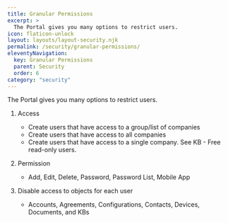 ```yaml
---
title: Granular Permissions
excerpt: >
  The Portal gives you many options to restrict users.
icon: flaticon-unlock
layout: layouts/layout-security.njk
permalink: /security/granular-permissions/
eleventyNavigation:
  key: Granular Permissions
  parent: Security
  order: 6
category: "security"
---
```


The Portal gives you many options to restrict users.

1. Access
    - Create users that have access to a group/list of companies
    - Create users that have access to all companies
    - Create users that have access to a single company. See KB - Free read-only users.


2. Permission
    - Add, Edit, Delete, Password, Password List, Mobile App


3. Disable access to objects for each user
    - Accounts, Agreements, Configurations, Contacts, Devices, Documents, and KBs
